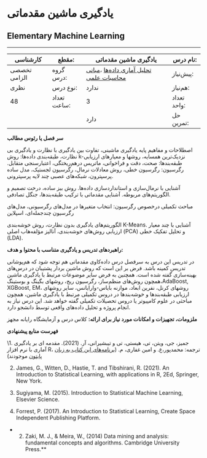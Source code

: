 # یادگیری ماشین مقدماتی
## Elementary Machine Learning
_______________________________________________________________________________
| کارشناسی     | مقطع:       | یادگیری ماشین مقدماتی                                                                                                                   | نام درس:    |
| ------------ | ----------- | --------------------------------------------------------------------------------------------------------------------------------------- | ----------- |
| تخصصی الزامی | گروه درس:   | [تحلیل آماری داده‌ها](../mandatory/Statistical-Data-Analysis.md) ،[مبانی محاسبات علمی](../mandatory/Elementary-Scientific-Computing.md) | پیش‌نیاز:   |
| نظری         | نوع درس:    | ندارد                                                                                                                                   | هم‌نیاز:    |
| 48           | تعداد ساعت: | 3                                                                                                                                       | تعداد واحد: |
|              |             |  دارد                                                                                                                                   | حل تمرین:   |

**سر فصل یا رئوس مطالب**

اصطلاحات و مفاهیم پایه یادگیری ماشینی، تفاوت بین یادگیری با نظارت و یادگیری بی نظارت، طبقه‌بندی داده‌ها:‌ روش k-نزدیک‌ترین همسایه، روشها و معیارهای ارزیابی طبقه‌بندها: صحت، دقت و فراخوانی، ماتریس درهم‌ریختگی، اعتبارسنجی متقابل. رگرسیون:  رگرسیون خطی، روش معادلات نرمال، رگرسیون لجستیک، مدل ساده پرسپترون، شبکه‌های عصبی چند لایه پرسپترونی.

آشنایی با نرمال‌سازی و استانداردسازی داده‌ها. روش بیز ساده، درخت تصمیم و الگوریتم‌های مربوطه. آشنایی مقدماتی با ترکیب طبقه‌بندها، جنگل تصادفی.

مباحث تکمیلی درخصوص رگرسیون:‌ انتخاب متغیرها در مدل‌های رگرسیونی، مدل‌های رگرسیون چندجمله‌ای، اسپلاین 

الگوریتم‌های یادگیری بدون نظارت، روش خوشه‌بندی  K-Means. آشنایی با چند معیار ارزیابی روش‌های خوشه‌بندی، آنالیز مؤلفه‌هاب اصلی (PCA) و تحلیل تفکیک خطی (LDA).

**راهبردهای تدریس و یادگیری متناسب با محتوا و هدف:**

در تدریس این درس به سرفصل درس داده‌کاوی مقدماتی هم توجه شود که هم‌پوشانی تدریس کمینه باشد. فرض بر این است که روش ماشین بردار پشتیبان در درس‌های بهینه‌سازی گفته شده است. همچنین به فرض سایر موضوعات مرتبط با یادگیری ماشین همچون روش‌های منظم‌ساز، رگرسیون ریج، روشهای بگینگ و بوستینگ،AdaBoost, XGBoost, EM، روشهای کرنل، نفرین ابعاد، موازنه بایاس-وارایانس، سایر روشهای ارزیابی طبقه‌بندها و خوشه‌بندها در دروس تکمیلی مرتبط با یادگیری ماشین، همچون مباحثی در علوم کامپیوتر یا دروس تحصیلات تکمیلی گفته خواهد شد. این درس نیاز به انجام پروژه و تحلیل داده‌های واقعی توسط دانشجو دارد.

**ملزومات، تجهیزات و امکانات مورد نیاز برای ارائه:**  کلاس درس و آزمایشگاه رایانه مجهز

**فهرست منابع پیشنهادی**

\1. جمیز، جی، ویتن، تی، هیستی، تی و تیبشیرانی، آر. (2021). مقدمه ای بر یادگیری آماری با نرم افزار R، ترجمه: محمدپور،ع. و امین غفاری، م.  ([برنامه‌های این کتاب به زبان پایتون](https://botlnec.github.io/islp/) موجودند)

2. James, G., Witten, D., Hastie, T. and Tibshirani, R. (2021). An Introduction to Statistical Learning, with applications in R, 2Ed, Springer, New York.  

2. Sugiyama, M. (2015). Introduction to Statistical Machine Learning, Elsevier Science.

2. Forrest, P. (2017). An Introduction to Statistical Learning, Create Space Independent Publishing Platform.

- 2. Zaki, M. J., & Meira, W., (2014) Data mining and analysis: fundamental concepts and algorithms. Cambridge University Press.**

